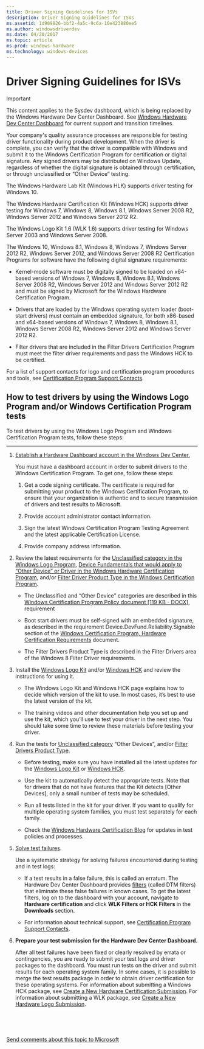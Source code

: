 ```yaml
---
title: Driver Signing Guidelines for ISVs
description: Driver Signing Guidelines for ISVs
ms.assetid: 1d909826-bbf2-4a5c-9c6a-10e423880ee5
ms.author: windowsdriverdev
ms.date: 04/20/2017
ms.topic: article
ms.prod: windows-hardware
ms.technology: windows-devices
---
```


# Driver Signing Guidelines for ISVs

> [!IMPORTANT]
> This content applies to the Sysdev dashboard, which is being replaced by the Windows Hardware Dev Center Dashboard. See [Windows Hardware Dev Center Dashboard](https://msdn.microsoft.com/en-us/windows/hardware/drivers/dashboard/index) for current support and transition timelines.    

Your company's quality assurance processes are responsible for testing driver functionality during product development. When the driver is complete, you can verify that the driver is compatible with Windows and submit it to the Windows Certification Program for certification or digital signature. Any signed drivers may be distributed on Windows Update, regardless of whether the digital signature is obtained through certification, or through unclassified or “Other Device” testing.

The Windows Hardware Lab Kit (Windows HLK) supports driver testing for Windows 10.

The Windows Hardware Certification Kit (Windows HCK) supports driver testing for Windows 7, Windows 8, Windows 8.1, Windows Server 2008 R2, Windows Server 2012 and Windows Server 2012 R2.

The Windows Logo Kit 1.6 (WLK 1.6) supports driver testing for Windows Server 2003 and Windows Server 2008.

The Windows 10, Windows 8.1, Windows 8, Windows 7, Windows Server 2012 R2, Windows Server 2012, and Windows Server 2008 R2 Certification Programs for software have the following digital signature requirements:

-   Kernel-mode software must be digitally signed to be loaded on x64-based versions of Windows 7, Windows 8, Windows 8.1, Windows Server 2008 R2, Windows Server 2012 and Windows Server 2012 R2 and must be signed by Microsoft for the Windows Hardware Certification Program.

-   Drivers that are loaded by the Windows operating system loader (boot-start drivers) must contain an embedded signature, for both x86-based and x64-based versions of Windows 7, Windows 8, Windows 8.1, Windows Server 2008 R2, Windows Server 2012 and Windows Server 2012 R2.

-   Filter drivers that are included in the Filter Drivers Certification Program must meet the filter driver requirements and pass the Windows HCK to be certified.

For a list of support contacts for logo and certification program procedures and tools, see [Certification Program Support Contacts](http://msdn.microsoft.com/library/windows/hardware/gg487491).

## <span id="How_to_test_drivers_by_using_the_Windows_Logo_Program_and_or_Windows_Certification_Program_tests"></span><span id="how_to_test_drivers_by_using_the_windows_logo_program_and_or_windows_certification_program_tests"></span><span id="HOW_TO_TEST_DRIVERS_BY_USING_THE_WINDOWS_LOGO_PROGRAM_AND_OR_WINDOWS_CERTIFICATION_PROGRAM_TESTS"></span>How to test drivers by using the Windows Logo Program and/or Windows Certification Program tests


To test drivers by using the Windows Logo Program and Windows Certification Program tests, follow these steps:

****

1.  [Establish a Hardware Dashboard account in the Windows Dev Center.](https://sysdev.microsoft.com/)

    You must have a dashboard account in order to submit drivers to the Windows Certification Program. To get one, follow these steps:

    1.  Get a code signing certificate. The certificate is required for submitting your product to the Windows Certification Program, to ensure that your organization is authentic and to secure transmission of drivers and test results to Microsoft.

    2.  Provide account administrator contact information.

    3.  Sign the latest Windows Certification Program Testing Agreement and the latest applicable Certification License.

    4.  Provide company address information.

2.  Review the latest requirements for the [Unclassified category in the Windows Logo Program](http://msdn.microsoft.com/library/windows/hardware/dn423132), [Device Fundamentals that would apply to “Other Device” or Driver in the Windows Hardware Certification Program](http://msdn.microsoft.com/library/windows/hardware/jj134349.aspx), and/or [Filter Driver Product Type in the Windows Certification Program](http://msdn.microsoft.com/library/windows/hardware/jj128255).

    -   The Unclassified and “Other Device” categories are described in this [Windows Certification Program Policy document \[119 KB - DOCX\]](http://download.microsoft.com/download/4/D/D/4DD894CD-62C8-488F-944D-4E5F8BA40114/hardware-certification-policies-processes-hck2-1.docx), requirement

    -   Boot start drivers must be self-signed with an embedded signature, as described in the requirement Device.DevFund.Reliability.Signable section of the [Windows Certification Program, Hardware Certification Requirements](http://msdn.microsoft.com/library/windows/hardware/jj134357) document.

    -   The Filter Drivers Product Type is described in the Filter Drivers area of the Windows 8 Filter Driver requirements.

3.  Install the [Windows Logo Kit](http://msdn.microsoft.com/library/windows/hardware/gg487530) and/or [Windows HCK](https://go.microsoft.com/fwlink/p/?LinkId=733613) and review the instructions for using it.

    -   The Windows Logo Kit and Windows HCK page explains how to decide which version of the kit to use. In most cases, it’s best to use the latest version of the kit.

    -   The training videos and other documentation help you set up and use the kit, which you’ll use to test your driver in the next step. You should take some time to review these materials before testing your driver.

4.  Run the tests for [Unclassified category](http://msdn.microsoft.com/library/windows/hardware/dn423132) “Other Devices”, and/or [Filter Drivers Product Type](http://msdn.microsoft.com/library/windows/hardware/hh998741).

    -   Before testing, make sure you have installed all the latest updates for the [Windows Logo Kit](http://msdn.microsoft.com/library/windows/hardware/gg487530) or [Windows HCK](https://go.microsoft.com/fwlink/p/?LinkId=733613).

    -   Use the kit to automatically detect the appropriate tests. Note that for drivers that do not have features that the Kit detects \[Other Devices\], only a small number of tests may be scheduled.

    -   Run all tests listed in the kit for your driver. If you want to qualify for multiple operating system families, you must test separately for each family.

    -   Check the [Windows Hardware Certification Blog](http://blogs.msdn.com/b/windows_hardware_certification/) for updates in test policies and processes.

5.  [Solve test failures](http://msdn.microsoft.com/library/windows/hardware/jj124946).

    Use a systematic strategy for solving failures encountered during testing and in test logs:

    -   If a test results in a false failure, this is called an erratum. The Hardware Dev Center Dashboard provides [filters]( http://go.microsoft.com/fwlink/p/?LinkId=618594) (called DTM filters) that eliminate these false failures in known cases. To get the latest filters, log on to the dashboard with your account, navigate to **Hardware certification** and click **WLK Filters or HCK Filters** in the **Downloads** section.

    -   For information about technical support, see [Certification Program Support Contacts](http://msdn.microsoft.com/library/windows/hardware/dn251523.aspx).

6.  **Prepare your test submission for the Hardware Dev Center Dashboard.**

    After all test failures have been fixed or clearly resolved by errata or contingencies, you are ready to submit your test logs and driver packages to the dashboard. You must run tests on the driver and submit results for each operating system family. In some cases, it is possible to merge the test results package in order to obtain driver certification for these operating systems. For information about submitting a Windows HCK package, see [Create a New Hardware Certification Submission](http://msdn.microsoft.com/library/windows/hardware/hh973603.aspx). For information about submitting a WLK package, see [Create a New Hardware Logo Submission](http://msdn.microsoft.com/library/windows/hardware/br230808.aspx).

 

 

[Send comments about this topic to Microsoft](mailto:wsddocfb@microsoft.com?subject=Documentation%20feedback%20%5Bhw_dashboard\hw_dashboard%5D:%20Driver%20Signing%20Guidelines%20for%20ISVs%20%20RELEASE:%20%281/3/2017%29&body=%0A%0APRIVACY%20STATEMENT%0A%0AWe%20use%20your%20feedback%20to%20improve%20the%20documentation.%20We%20don't%20use%20your%20email%20address%20for%20any%20other%20purpose,%20and%20we'll%20remove%20your%20email%20address%20from%20our%20system%20after%20the%20issue%20that%20you're%20reporting%20is%20fixed.%20While%20we're%20working%20to%20fix%20this%20issue,%20we%20might%20send%20you%20an%20email%20message%20to%20ask%20for%20more%20info.%20Later,%20we%20might%20also%20send%20you%20an%20email%20message%20to%20let%20you%20know%20that%20we've%20addressed%20your%20feedback.%0A%0AFor%20more%20info%20about%20Microsoft's%20privacy%20policy,%20see%20http://privacy.microsoft.com/default.aspx. "Send comments about this topic to Microsoft")
